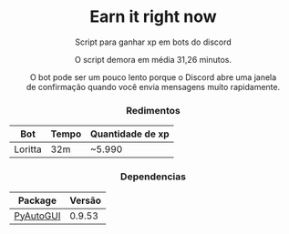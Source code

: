 <div align='center'>

# Earn it right now
Script para ganhar xp em bots do discord

O script demora em média 31,26 minutos.

O bot pode ser um pouco lento porque o Discord abre uma janela  
de confirmação quando você envia mensagens muito rapidamente.

### Redimentos
| Bot     | Tempo | Quantidade de xp
|:-------:| ----- | -----------------
| Loritta | 32m   | ~5.990

### Dependencias
| Package   | Versão
|:---------:| ----------
| [PyAutoGUI](https://pypi.org/project/PyAutoGUI/) | 0.9.53

